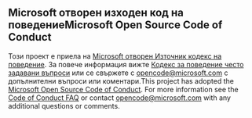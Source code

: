 ## <a name="microsoft-open-source-code-of-conduct"></a><span data-ttu-id="e6658-101">Microsoft отворен изходен код на поведение</span><span class="sxs-lookup"><span data-stu-id="e6658-101">Microsoft Open Source Code of Conduct</span></span>
<span data-ttu-id="e6658-p101">Този проект е приела на [Microsoft отворен Източник кодекс на поведение](https://opensource.microsoft.com/codeofconduct/). За повече информация вижте [Кодекс за поведение често задавани въпроси](https://opensource.microsoft.com/codeofconduct/faq/) или се свържете с [opencode@microsoft.com](mailto:opencode@microsoft.com) с допълнителни въпроси или коментари.</span><span class="sxs-lookup"><span data-stu-id="e6658-p101">This project has adopted the [Microsoft Open Source Code of Conduct](https://opensource.microsoft.com/codeofconduct/). For more information see the [Code of Conduct FAQ](https://opensource.microsoft.com/codeofconduct/faq/) or contact [opencode@microsoft.com](mailto:opencode@microsoft.com) with any additional questions or comments.</span></span>